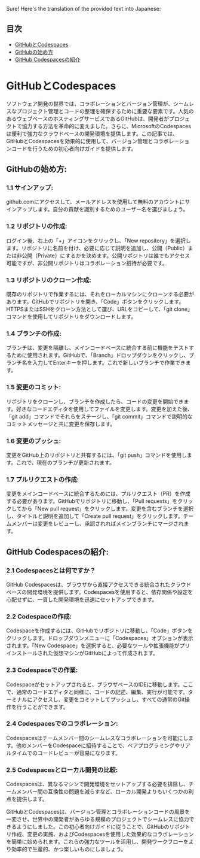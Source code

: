 Sure! Here's the translation of the provided text into Japanese:

## 目次
- [GitHubとCodespaces](#github-and-codespaces)
- [GitHubの始め方](#getting-started-with-github)
- [GitHub Codespacesの紹介](#introducing-github-codespaces)

# GitHubとCodespaces

ソフトウェア開発の世界では、コラボレーションとバージョン管理が、シームレスなプロジェクト管理とコードの整理を確保するために重要な要素です。人気のあるウェブベースのホスティングサービスであるGitHubは、開発者がプロジェクトで協力する方法を革命的に変えました。さらに、MicrosoftのCodespacesは便利で強力なクラウドベースの開発環境を提供します。この記事では、GitHubとCodespacesを効果的に使用して、バージョン管理とコラボレーションコードを行うための初心者向けガイドを提供します。

## GitHubの始め方:
### 1.1 サインアップ:
github.comにアクセスして、メールアドレスを使用して無料のアカウントにサインアップします。自分の貢献を識別するためのユーザー名を選びましょう。

### 1.2 リポジトリの作成:
ログイン後、右上の「+」アイコンをクリックし、「New repository」を選択します。リポジトリに名前を付け、必要に応じて説明を追加し、公開（Public）または非公開（Private）にするかを決めます。公開リポジトリは誰でもアクセス可能ですが、非公開リポジトリはコラボレーション招待が必要です。

### 1.3 リポジトリのクローン作成:
既存のリポジトリで作業するには、それをローカルマシンにクローンする必要があります。GitHubでリポジトリを開き、「Code」ボタンをクリックします。HTTPSまたはSSHをクローン方法として選び、URLをコピーして、「git clone」コマンドを使用してリポジトリをダウンロードします。

### 1.4 ブランチの作成:
ブランチは、変更を隔離し、メインコードベースに統合する前に機能をテストするために使用されます。GitHubで、「Branch」ドロップダウンをクリックし、ブランチ名を入力してEnterキーを押します。これで新しいブランチで作業できます。

### 1.5 変更のコミット:
リポジトリをクローンし、ブランチを作成したら、コードの変更を開始できます。好きなコードエディタを使用してファイルを変更します。変更を加えた後、「git add」コマンドでそれらをステージし、「git commit」コマンドで説明的なコミットメッセージと共に変更を保存します。

### 1.6 変更のプッシュ:
変更をGitHub上のリポジトリと共有するには、「git push」コマンドを使用します。これで、現在のブランチが更新されます。

### 1.7 プルリクエストの作成:
変更をメインコードベースに統合するためには、プルリクエスト（PR）を作成する必要があります。GitHubでリポジトリに移動し、「Pull requests」をクリックしてから「New pull request」をクリックします。変更を含むブランチを選択し、タイトルと説明を追加して「Create pull request」をクリックします。チームメンバーは変更をレビューし、承認されればメインブランチにマージされます。

## GitHub Codespacesの紹介:
### 2.1 Codespacesとは何ですか？
GitHub Codespacesは、ブラウザから直接アクセスできる統合されたクラウドベースの開発環境を提供します。Codespacesを使用すると、依存関係や設定を心配せずに、一貫した開発環境を迅速にセットアップできます。

### 2.2 Codespaceの作成:
Codespaceを作成するには、GitHubでリポジトリに移動し、「Code」ボタンをクリックします。ドロップダウンメニューに「Codespaces」オプションが表示されます。「New Codespace」を選択すると、必要なツールや拡張機能がプリインストールされた仮想マシンがGitHubによって作成されます。

### 2.3 Codespaceでの作業:
Codespaceがセットアップされると、ブラウザベースのIDEに移動します。ここで、通常のコードエディタと同様に、コードの記述、編集、実行が可能です。ターミナルにアクセスし、変更をコミットしてプッシュし、すべての通常のGit操作を行うことができます。

### 2.4 Codespacesでのコラボレーション:
Codespacesはチームメンバー間のシームレスなコラボレーションを可能にします。他のメンバーをCodespaceに招待することで、ペアプログラミングやリアルタイムでのコードレビューが容易になります。

### 2.5 Codespacesとローカル開発の比較:
Codespacesは、異なるマシンで開発環境をセットアップする必要を排除し、チームメンバー間の互換性の問題を減らすなど、ローカル開発よりもいくつかの利点を提供します。

GitHubとCodespacesは、バージョン管理とコラボレーションコードの風景を一変させ、世界中の開発者があらゆる規模のプロジェクトでシームレスに協力できるようにしました。この初心者向けガイドに従うことで、GitHubのリポジトリ作成、変更の実施、およびCodespacesを使用した効果的なコラボレーションを簡単に始められます。これらの強力なツールを活用し、開発ワークフローをより効率的で生産的、かつ楽しいものにしましょう。

